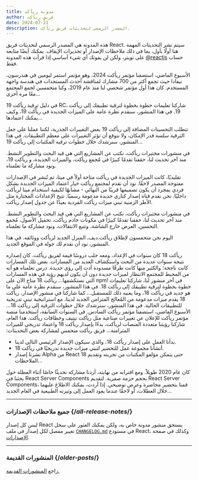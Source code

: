 ```yaml
---
title: مدونة ريأكت
author: فريق ريأكت
date: 2024-07-21
description: المصدر الرسمي لتحديثات فريق ريأكت.
---
```


<Intro>

هذه المدونة هي المصدر الرسمي لتحديثات فريق React. سيتم نشر التحديثات المهمة هنا أولًا بأول، بما في ذلك ملاحظات الإصدار أو تحذيرات الإيقاف. يمكنك أيضًا متابعة حساب [<span dir="ltr">@reactjs</span>](https://twitter.com/reactjs) على تويتر، ولكن لن يفوتك أي شيء أساسي إذا قرأت هذه المدونة فقط.

</Intro>

<div className="sm:-mx-5 flex flex-col gap-5 mt-12">

<BlogCard title="ملخص مؤتمر ريأكت 2024" date="22 مايو 2024" url="/blog/2024/05/22/react-conf-2024-recap">

الأسبوع الماضي، استضفنا مؤتمر ريأكت 2024، وهو مؤتمر استمر ليومين في هندرسون، نيفادا حيث تجمع أكثر من 700 مشارك لمناقشة أحدث المستجدات في هندسة واجهة المستخدم. كان هذا أول مؤتمر شخصي لنا منذ عام 2019، وكنا متحمسين لجمع المجتمع معًا مرة أخرى...

</BlogCard>

<BlogCard title="إصدار ريأكت 19 RC" date="25 أبريل 2024" url="/blog/2024/04/25/react-19">

في دليل ترقية ريأكت 19 RC، شاركنا تعليمات خطوة بخطوة لترقية تطبيقك إلى ريأكت 19. في هذا المنشور، سنقدم نظرة عامة على الميزات الجديدة في ريأكت 19، وكيف يمكنك اعتمادها...

</BlogCard>

<BlogCard title="دليل ترقية ريأكت 19 RC" date="25 أبريل 2024" url="/blog/2024/04/25/react-19-upgrade-guide">

تتطلب التحسينات المضافة إلى ريأكت 19 بعض التغييرات الجذرية، لكننا عملنا على جعل الترقية سلسة قدر الإمكان، ولا نتوقع أن تؤثر التغييرات على معظم التطبيقات. في هذا المنشور، سنرشدك خلال خطوات ترقية المكتبات إلى ريأكت 19...

</BlogCard>

<BlogCard title="مختبرات ريأكت: ما الذي عملنا عليه – فبراير 2024" date="15 فبراير 2024" url="/blog/2024/02/15/react-labs-what-we-have-been-working-on-february-2024">

في منشورات مختبرات ريأكت، نكتب عن المشاريع التي هي قيد البحث والتطوير النشط. منذ آخر تحديث لنا، حققنا تقدمًا كبيرًا في مُجمع ريأكت، والميزات الجديدة، و ريأكت 19، ونود مشاركة ما تعلمناه.

</BlogCard>

<BlogCard title="ريأكت كناريز: طرح الميزات الجديدة خارج ميتا" date="3 مايو 2023" url="/blog/2023/05/03/react-canaries">

تقليديًا، كانت الميزات الجديدة في ريأكت متاحة أولاً في ميتا، ثم تُنشر في الإصدارات مفتوحة المصدر لاحقًا. نود أن نقدم لمجتمع ريأكت خيار اعتماد الميزات الجديدة بشكل فردي بمجرد أن يكون تصميمها قريبًا من النهائي - مشابهًا لكيفية استخدام ميتا لريأكت داخليًا. نحن نقدم قناة إصدار كناري جديدة مدعومة رسميًا. تتيح الإعدادات المختارة مثل الأطر الزمنية تبني ميزات ريأكت الفردية بعيدًا عن جدول إصدار ريأكت.

</BlogCard>

<BlogCard title="مختبرات ريأكت: ما الذي عملنا عليه – مارس 2023" date="22 مارس 2023" url="/blog/2023/03/22/react-labs-what-we-have-been-working-on-march-2023">

في منشورات مختبرات ريأكت، نكتب عن المشاريع التي هي قيد البحث والتطوير النشط. منذ آخر تحديث لنا، حققنا تقدمًا كبيرًا في مكونات خادم ريأكت، تحميل الأصول، مُجمع التحسين، العرض خارج الشاشة، وتتبع الانتقالات، ونود مشاركة ما تعلمناه.

</BlogCard>

<BlogCard title="إطلاق ريأكت.ديف" date="16 مارس 2023" url="/blog/2023/03/16/introducing-react-dev">

اليوم نحن متحمسون لإطلاق ريأكت.ديف، المنزل الجديد لريأكت ووثائقه. في هذا المنشور، نود أن نقدم لك جولة في الموقع الجديد.

</BlogCard>

<BlogCard title="مختبرات ريأكت: ما الذي عملنا عليه – يونيو 2022" date="15 يونيو 2022" url="/blog/2022/06/15/react-labs-what-we-have-been-working-on-june-2022">
ريأكت 18 كان سنوات في الإعداد، ومعه جلب دروسًا قيمة لفريق ريأكت. كان إصداره نتيجة سنوات عديدة من البحث واستكشاف العديد من المسارات. بعض تلك المسارات كانت ناجحة؛ والكثير منها كانت طرقًا مسدودة أدت إلى رؤى جديدة. درس تعلمناه هو أنه من المحبط للمجتمع الانتظار لميزات جديدة دون أن يكون لديهم رؤية في هذه المسارات التي نستكشفها...

</BlogCard>

<BlogCard title="ريأكت v18.0" date="29 مارس 2022" url="/blog/2022/03/29/react-v18">
ريأكت 18 متاح الآن على npm! في آخر منشور لنا، شاركنا تعليمات خطوة بخطوة لترقية تطبيقك إلى ريأكت 18. في هذا المنشور، سنقدم نظرة عامة على ما هو جديد في ريأكت 18، وما يعنيه ذلك للمستقبل...

</BlogCard>

<BlogCard title="كيفية الترقية إلى ريأكت 18" date="8 مارس 2022" url="/blog/2022/03/08/react-18-upgrade-guide">
كما شاركنا في منشور الإصدار، ريأكت 18 يقدم ميزات مدعومة من المُعالج المتزامن الجديد لدينا، مع استراتيجية تبني تدريجية للتطبيقات الحالية. في هذا المنشور، سنرشدك خلال خطوات الترقية إلى ريأكت 18...

</BlogCard>

<BlogCard title="ملخص مؤتمر ريأكت 2021" date="17 ديسمبر 2021" url="/blog/2021/12/17/react-conf-2021-recap">
الأسبوع الماضي، استضفنا مؤتمر ريأكت السادس. في السنوات السابقة، استخدمنا منصة مؤتمر ريأكت للإعلان عن تغييرات صناعية مثل ريأكت نيتيف وخطافات ريأكت. هذا العام، شاركنا رؤيتنا متعددة المنصات لريأكت، بدءًا بإصدار ريأكت 18 واعتماد تدريجي للميزات المتزامنة...

</BlogCard>

<BlogCard title="خطة ريأكت 18" date="8 يونيو 2021" url="/blog/2021/06/08/the-plan-for-react-18">
فريق ريأكت متحمس لمشاركة بعض التحديثات:

- بدأنا العمل على إصدار ريأكت 18، والذي سيكون الإصدار الرئيسي التالي لدينا.
- أنشأنا مجموعة عمل للتحضير لتبني ميزات جديدة تدريجيًا في ريأكت 18.
- نشرنا إصدار Alpha من React 18 حتى يتمكن مؤلفو المكتبات من تجربته وتقديم الملاحظات...

</BlogCard>

<BlogCard title="نقدم React Server Components صغيرة الحجم النهائي" date="21 ديسمبر 2020" url="/blog/2020/12/21/data-fetching-with-react-server-components">
كان عام 2020 طويلاً. ومع اقترابه من نهايته، أردنا مشاركة تحديثًا خاصًا أثناء العطلة حول بحثنا في React Server Components بحجم حزمة صفرية. لتقديم React Server Components، قمنا بتحضير محاضرة وعرض توضيحي. إذا أردت، يمكنك الاطلاع عليهما خلال العطلات، أو لاحقًا عندما يعود العمل إلى وتيرته الطبيعية في العام الجديد...

</BlogCard>

</div>

---

### جميع ملاحظات الإصدارات {/*all-release-notes*/}

ليس كل إصدار React يستحق منشور مدونة خاص به، ولكن يمكنك العثور على سجل تغيير مفصل لكل إصدار في ملف [`CHANGELOG.md`](https://github.com/facebook/react/blob/main/CHANGELOG.md) في مستودع React، وكذلك في صفحة [الإصدارات](https://github.com/facebook/react/releases).

---

### المنشورات القديمة {/*older-posts*/}

راجع [المنشورات القديمة.](https://reactjs.org/blog/all.html)

<div className="h-12"></div>
